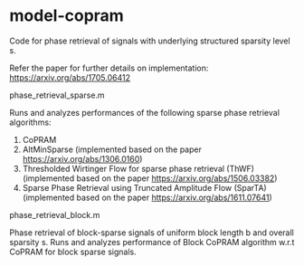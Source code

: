 # model-copram
Code for phase retrieval of signals with underlying structured sparsity level s.

Refer the paper for further details on implementation: https://arxiv.org/abs/1705.06412

phase_retrieval_sparse.m 

Runs and analyzes performances of the following sparse phase retrieval algorithms:
1. CoPRAM
2. AltMinSparse 
(implemented based on the paper https://arxiv.org/abs/1306.0160)
3. Thresholded Wirtinger Flow for sparse phase retrieval (ThWF)
(implemented based on the paper https://arxiv.org/abs/1506.03382)
4. Sparse Phase Retrieval using Truncated Amplitude Flow (SparTA)
(implemented based on the paper https://arxiv.org/abs/1611.07641)

phase_retrieval_block.m

Phase retrieval of block-sparse signals of uniform block length b and overall sparsity s. 
Runs and analyzes performance of Block CoPRAM algorithm w.r.t CoPRAM for block sparse signals.

